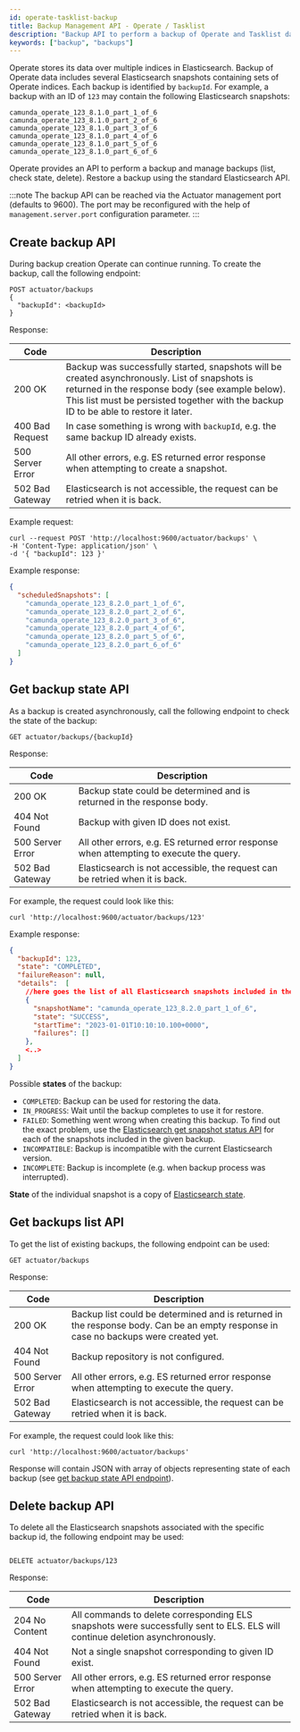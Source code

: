 ```yaml
---
id: operate-tasklist-backup
title: Backup Management API - Operate / Tasklist
description: "Backup API to perform a backup of Operate and Tasklist data."
keywords: ["backup", "backups"]
---
```


Operate stores its data over multiple indices in Elasticsearch. Backup of Operate data includes several
Elasticsearch snapshots containing sets of Operate indices. Each backup is identified by `backupId`. For example, a backup with an ID of `123` may contain the following Elasticsearch snapshots:

```
camunda_operate_123_8.1.0_part_1_of_6
camunda_operate_123_8.1.0_part_2_of_6
camunda_operate_123_8.1.0_part_3_of_6
camunda_operate_123_8.1.0_part_4_of_6
camunda_operate_123_8.1.0_part_5_of_6
camunda_operate_123_8.1.0_part_6_of_6
```

Operate provides an API to perform a backup and manage backups (list, check state, delete). Restore a backup using the standard Elasticsearch API.

:::note
The backup API can be reached via the Actuator management port (defaults to 9600). The port may be reconfigured with the help of `management.server.port` configuration parameter.
:::

## Create backup API

During backup creation Operate can continue running. To create the backup, call the following endpoint:

```
POST actuator/backups
{
  "backupId": <backupId>
}
```

Response:

| Code             | Description                                                                                                                                                                                                                                |
| ---------------- | ------------------------------------------------------------------------------------------------------------------------------------------------------------------------------------------------------------------------------------------ |
| 200 OK           | Backup was successfully started, snapshots will be created asynchronously. List of snapshots is returned in the response body (see example below). This list must be persisted together with the backup ID to be able to restore it later. |
| 400 Bad Request  | In case something is wrong with `backupId`, e.g. the same backup ID already exists.                                                                                                                                                        |
| 500 Server Error | All other errors, e.g. ES returned error response when attempting to create a snapshot.                                                                                                                                                    |
| 502 Bad Gateway  | Elasticsearch is not accessible, the request can be retried when it is back.                                                                                                                                                               |

Example request:

```shell
curl --request POST 'http://localhost:9600/actuator/backups' \
-H 'Content-Type: application/json' \
-d '{ "backupId": 123 }'
```

Example response:

```json
{
  "scheduledSnapshots": [
    "camunda_operate_123_8.2.0_part_1_of_6",
    "camunda_operate_123_8.2.0_part_2_of_6",
    "camunda_operate_123_8.2.0_part_3_of_6",
    "camunda_operate_123_8.2.0_part_4_of_6",
    "camunda_operate_123_8.2.0_part_5_of_6",
    "camunda_operate_123_8.2.0_part_6_of_6"
  ]
}
```

## Get backup state API

As a backup is created asynchronously, call the following endpoint to check the state of the backup:

```
GET actuator/backups/{backupId}
```

Response:

| Code             | Description                                                                             |
| ---------------- | --------------------------------------------------------------------------------------- |
| 200 OK           | Backup state could be determined and is returned in the response body.                  |
| 404 Not Found    | Backup with given ID does not exist.                                                    |
| 500 Server Error | All other errors, e.g. ES returned error response when attempting to execute the query. |
| 502 Bad Gateway  | Elasticsearch is not accessible, the request can be retried when it is back.            |

For example, the request could look like this:

```shell
curl 'http://localhost:9600/actuator/backups/123'
```

Example response:

```json
{
  "backupId": 123,
  "state": "COMPLETED",
  "failureReason": null,
  "details":  [
    //here goes the list of all Elasticsearch snapshots included in the backup
    {
      "snapshotName": "camunda_operate_123_8.2.0_part_1_of_6",
      "state": "SUCCESS",
      "startTime": "2023-01-01T10:10:10.100+0000",
      "failures": []
    },
    <..>
  ]
}
```

Possible **states** of the backup:

- `COMPLETED`: Backup can be used for restoring the data.
- `IN_PROGRESS`: Wait until the backup completes to use it for restore.
- `FAILED`: Something went wrong when creating this backup. To find out the exact problem, use the [Elasticsearch get snapshot status API](https://www.elastic.co/guide/en/elasticsearch/reference/current/get-snapshot-status-api.html) for each of the snapshots included in the given backup.
- `INCOMPATIBLE`: Backup is incompatible with the current Elasticsearch version.
- `INCOMPLETE`: Backup is incomplete (e.g. when backup process was interrupted).

**State** of the individual snapshot is a copy of [Elasticsearch state](https://www.elastic.co/guide/en/elasticsearch/reference/7.17/get-snapshot-api.html#get-snapshot-api-response-state).

## Get backups list API

To get the list of existing backups, the following endpoint can be used:

```
GET actuator/backups
```

Response:

| Code             | Description                                                                                                                         |
| ---------------- | ----------------------------------------------------------------------------------------------------------------------------------- |
| 200 OK           | Backup list could be determined and is returned in the response body. Can be an empty response in case no backups were created yet. |
| 404 Not Found    | Backup repository is not configured.                                                                                                |
| 500 Server Error | All other errors, e.g. ES returned error response when attempting to execute the query.                                             |
| 502 Bad Gateway  | Elasticsearch is not accessible, the request can be retried when it is back.                                                        |

For example, the request could look like this:

```shell
curl 'http://localhost:9600/actuator/backups'
```

Response will contain JSON with array of objects representing state of each backup (see [get backup state API endpoint](#get-backup-state-api)).

## Delete backup API

To delete all the Elasticsearch snapshots associated with the specific backup id, the following endpoint may be used:

```

DELETE actuator/backups/123

```

Response:

| Code             | Description                                                                                                                  |
| ---------------- | ---------------------------------------------------------------------------------------------------------------------------- |
| 204 No Content   | All commands to delete corresponding ELS snapshots were successfully sent to ELS. ELS will continue deletion asynchronously. |
| 404 Not Found    | Not a single snapshot corresponding to given ID exist.                                                                       |
| 500 Server Error | All other errors, e.g. ES returned error response when attempting to execute the query.                                      |
| 502 Bad Gateway  | Elasticsearch is not accessible, the request can be retried when it is back.                                                 |

